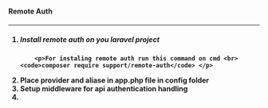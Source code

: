 <h4><b>Remote Auth</b><h4><hr>

<ol>
  <li> <h5>Install remote auth on you laravel project</h5>
  
        <p>For instaling remote auth run this command on cmd <br><code>composer require support/remote-auth</code> </p>
  </li>
  <li>Place provider and aliase in app.php file in config folder</li>
  <li>Setup middleware for api authentication handling</li>
   <li></li>
</ol>  

